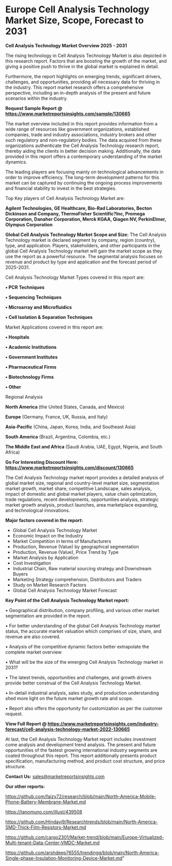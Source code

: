 # Europe Cell Analysis Technology Market Size, Scope, Forecast to 2031

<Strong> Cell Analysis Technology Market Overview 2025 - 2031</strong>

The rising technology in Cell Analysis Technology Market is also depicted in this research report. Factors that are boosting the growth of the market, and giving a positive push to thrive in the global market is explained in detail.

Furthermore, the report highlights on emerging trends, significant drivers, challenges, and opportunities, providing all necessary data for thriving in the industry. This report market research offers a comprehensive perspective, including an in-depth analysis of the present and future scenarios within the industry.

<strong>Request Sample Report @ <a href=https://www.marketreportsinsights.com/sample/130665>https://www.marketreportsinsights.com/sample/130665</a></strong>

The market overview included in this report provides information from a wide range of resources like government organizations, established companies, trade and industry associations, industry brokers and other such regulatory and non-regulatory bodies. The data acquired from these organizations authenticate the Cell Analysis Technology research report, thereby aiding the clients in better decision making. Additionally, the data provided in this report offers a contemporary understanding of the market dynamics.

The leading players are focusing mainly on technological advancements in order to improve efficiency. The long-term development patterns for this market can be captured by continuing the ongoing process improvements and financial stability to invest in the best strategies.

Top Key players of Cell Analysis Technology Market are:

<strong>Agilent Technologies, GE Healthcare, Bio-Rad Laboratories, Becton Dickinson and Company, ThermoFisher Scientific?Inc, Promega Corporation, Danaher Corporation, Merck KGAA, Qiagen NV, PerkinElmer, Olympus Corporation</strong>

<strong><b>Global Cell Analysis Technology Market Scope and Size:</b></strong>
The Cell Analysis Technology market is declared segment by company, region (country), type, and application. Players, stakeholders, and other participants in the global Cell Analysis Technology market will gain the market scope as they use the report as a powerful resource. The segmental analysis focuses on revenue and product by type and application and the forecast period of 2025-2031.

Cell Analysis Technology Market Types covered in this report are:

<strong>• PCR Techniques

• Sequencing Techniques

• Microarray and Microfluidics

• Cell Isolation & Separation Techniques</strong>

Market Applications covered in this report are:

<strong>• Hospitals

• Academic Institutions

• Government Institutes

• Pharmaceutical Firms

• Biotechnology Firms

• Other</strong> 

Regional Analysis

<strong>North America</strong> (the United States, Canada, and Mexico)

<strong>Europe</strong> (Germany, France, UK, Russia, and Italy)

<strong>Asia-Pacific</strong> (China, Japan, Korea, India, and Southeast Asia)

<strong>South America</strong> (Brazil, Argentina, Colombia, etc.)

<strong>The Middle East and Africa</strong> (Saudi Arabia, UAE, Egypt, Nigeria, and South Africa)

<strong>Go For Interesting Discount Here: <a href=https://www.marketreportsinsights.com/discount/130665>https://www.marketreportsinsights.com/discount/130665</a></strong>

The Cell Analysis Technology market report provides a detailed analysis of global market size, regional and country-level market size, segmentation market growth, market share, competitive Landscape, sales analysis, impact of domestic and global market players, value chain optimization, trade regulations, recent developments, opportunities analysis, strategic market growth analysis, product launches, area marketplace expanding, and technological innovations.

<strong><b>Major factors covered in the report:</b></strong>
<ul>
  <li>Global Cell Analysis Technology Market </li>
  <li>Economic Impact on the Industry</li>
  <li>Market Competition in terms of Manufacturers</li>
  <li>Production, Revenue (Value) by geographical segmentation</li>
  <li>Production, Revenue (Value), Price Trend by Type</li>
  <li>Market Analysis by Application</li>
  <li>Cost Investigation</li>
  <li>Industrial Chain, Raw material sourcing strategy and Downstream Buyers</li>
  <li>Marketing Strategy comprehension, Distributors and Traders</li>
  <li>Study on Market Research Factors</li>
  <li>Global Cell Analysis Technology Market Forecast</li>
</ul>

<strong><b>Key Point of the Cell Analysis Technology Market report:</b></strong>

• Geographical distribution, company profiling, and various other market segmentation are provided in the report.

• For better understanding of the global Cell Analysis Technology market status, the accurate market valuation which comprises of size, share, and revenue are also covered.

• Analysis of the competitive dynamic factors better extrapolate the complete market overview

• What will be the size of the emerging Cell Analysis Technology market in 2031?

• The latest trends, opportunities and challenges, and growth drivers provide better construal of the Cell Analysis Technology Market.

• In-detail industrial analysis, sales study, and production understanding shed more light on the future market growth rate and scope.

• Report also offers the opportunity for customization as per the customer request.

<strong><b>View Full Report @ <a href=https://www.marketreportsinsights.com/industry-forecast/cell-analysis-technology-market-2022-130665>https://www.marketreportsinsights.com/industry-forecast/cell-analysis-technology-market-2022-130665</a></b></strong>


At last, the Cell Analysis Technology Market report includes investment come analysis and development trend analysis. The present and future opportunities of the fastest growing international industry segments are coated throughout this report. This report additionally presents product specification, manufacturing method, and product cost structure, and price structure.

<strong>Contact Us:</strong>
sales@marketreportsinsights.com

<strong>Our other reports:</strong>

<a href=https://github.com/faizy72/research/blob/main/North-America-Mobile-Phone-Battery-Membrane-Market.md>https://github.com/faizy72/research/blob/main/North-America-Mobile-Phone-Battery-Membrane-Market.md</a>

<a href=https://tanomuno.com/illust/439508>https://tanomuno.com/illust/439508</a>

<a href=https://github.com/Hindavi9/Researchtrends/blob/main/North-America-SMD-Thick-Film-Resistors-Market.md>https://github.com/Hindavi9/Researchtrends/blob/main/North-America-SMD-Thick-Film-Resistors-Market.md</a>

<a href=https://github.com/cargo2301/Market-trend/blob/main/Europe-Virtualized-Multi-tenant-Data-Center-VMDC-Market.md>https://github.com/cargo2301/Market-trend/blob/main/Europe-Virtualized-Multi-tenant-Data-Center-VMDC-Market.md</a>

<a href=https://github.com/arshdeep76555/trendingg/blob/main/North-America-Single-phase-Insulation-Monitoring-Device-Market.md>https://github.com/arshdeep76555/trendingg/blob/main/North-America-Single-phase-Insulation-Monitoring-Device-Market.md</a>"
